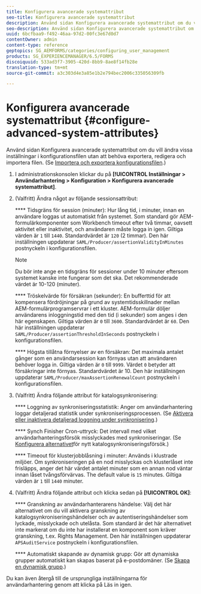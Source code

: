 ```yaml
---
title: Konfigurera avancerade systemattribut
seo-title: Konfigurera avancerade systemattribut
description: Använd sidan Konfigurera avancerade systemattribut om du vill ändra vissa inställningar i konfigurationsfilen utan att behöva exportera, redigera och importera filen.
seo-description: Använd sidan Konfigurera avancerade systemattribut om du vill ändra vissa inställningar i konfigurationsfilen utan att behöva exportera, redigera och importera filen.
uuid: 6bcfbaa9-f492-46aa-97d2-00fc3e67d0d7
contentOwner: admin
content-type: reference
geptopics: SG_AEMFORMS/categories/configuring_user_management
products: SG_EXPERIENCEMANAGER/6.5/FORMS
discoiquuid: 533ad3f7-3905-420d-8bb9-8ae8f14fb28e
translation-type: tm+mt
source-git-commit: a3c303d4e3a85e1b2e794bec2006c335056309fb

---
```



# Konfigurera avancerade systemattribut {#configure-advanced-system-attributes}

Använd sidan Konfigurera avancerade systemattribut om du vill ändra vissa inställningar i konfigurationsfilen utan att behöva exportera, redigera och importera filen. (Se [Importera och exportera konfigurationsfilen](/help/forms/using/admin-help/importing-exporting-configuration-file.md#importing-and-exporting-the-configuration-file).)

1. I administrationskonsolen klickar du på **[!UICONTROL Inställningar > Användarhantering > Konfiguration > Konfigurera avancerade systemattribut]**.
1. (Valfritt) Ändra något av följande sessionsattribut:

   **** Tidsgräns för session (minuter): Hur lång tid, i minuter, innan en användare loggas ut automatiskt från systemet. Som standard gör AEM-formulärkomponenter som Workbench timeout efter två timmar, oavsett aktivitet eller inaktivitet, och användaren måste logga in igen. Giltiga värden är `1` till `1440`. Standardvärdet är `120` (2 timmar). Den här inställningen uppdaterar `SAML/Producer/assertionValidityInMinutes` postnyckeln i konfigurationsfilen.

   >[!NOTE]
   >
   >Du bör inte ange en tidsgräns för sessioner under 10 minuter eftersom systemet kanske inte fungerar som det ska. Det rekommenderade värdet är 10-120 (minuter).

   **** Tröskelvärde för försäkran (sekunder): En bufferttid för att kompensera fördröjningar på grund av systemtidsskillnader mellan AEM-formulärprogramservrar i ett kluster. AEM-formulär döljer användarens inloggningstid med den tid (i sekunder) som anges i den här egenskapen. Giltiga värden är `0` till `3600`. Standardvärdet är `60`. Den här inställningen uppdaterar `SAML/Producer/assertionThresholdInSeconds` postnyckeln i konfigurationsfilen.

   **** Högsta tillåtna förnyelser av en försäkran: Det maximala antalet gånger som en användarsession kan förnyas utan att användaren behöver logga in. Giltiga värden är `0` till `9999`. Värdet `0` betyder att försäkringar inte förnyas. Standardvärdet är 10. Den här inställningen uppdaterar `SAML/Producer/maxAssertionRenewalCount` postnyckeln i konfigurationsfilen.

1. (Valfritt) Ändra följande attribut för katalogsynkronisering:

   **** Loggning av synkroniseringsstatistik: Anger om användarhantering loggar detaljerad statistik under synkroniseringsprocessen. (Se [Aktivera eller inaktivera detaljerad loggning under synkronisering](/help/forms/using/admin-help/synchronizing-directories.md#enable-or-disable-detailed-logging-during-synchronization).)

   **** Synch Finisher Cron-uttryck: Det intervall med vilket användarhanteringsförsök misslyckades med synkroniseringar. (Se [Konfigurera alternativet](/help/forms/using/admin-help/synchronizing-directories.md#configure-the-directory-synchronization-retry-option)för nytt katalogsynkroniseringsförsök.)

   **** Timeout för klusterjobblåsning i minuter: Används i klustrade miljöer. Om synkroniseringen på en nod misslyckas och klusterlåset inte frisläpps, anger det här värdet antalet minuter som en annan nod väntar innan låset tvångsförvärvas. The default value is `15` minutes. Giltiga värden är `1` till `1440` minuter.

1. (Valfritt) Ändra följande attribut och klicka sedan på **[!UICONTROL OK]**:

   **** Granskning av användarhanterarens händelse: Välj det här alternativet om du vill aktivera granskning av katalogsynkroniseringshändelser och av autentiseringshändelser som lyckade, misslyckade och utelåsta. Som standard är det här alternativet inte markerat om du inte har installerat en komponent som kräver granskning, t.ex. Rights Management. Den här inställningen uppdaterar `APSAuditService` postnyckeln i konfigurationsfilen.

   **** Automatiskt skapande av dynamisk grupp: Gör att dynamiska grupper automatiskt kan skapas baserat på e-postdomäner. (Se [Skapa en dynamisk grupp](/help/forms/using/admin-help/creating-configuring-groups.md#create-a-dynamic-group).)

Du kan även återgå till de ursprungliga inställningarna för användarhantering genom att klicka på Läs in igen.
